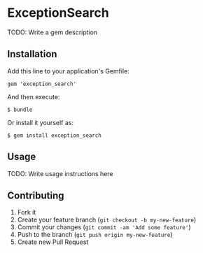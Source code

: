 # ExceptionSearch

TODO: Write a gem description

## Installation

Add this line to your application's Gemfile:

    gem 'exception_search'

And then execute:

    $ bundle

Or install it yourself as:

    $ gem install exception_search

## Usage

TODO: Write usage instructions here

## Contributing

1. Fork it
2. Create your feature branch (`git checkout -b my-new-feature`)
3. Commit your changes (`git commit -am 'Add some feature'`)
4. Push to the branch (`git push origin my-new-feature`)
5. Create new Pull Request
